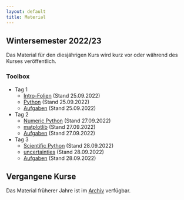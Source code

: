 ```yaml
---
layout: default
title: Material
---
```



## Wintersemester 2022/23

Das Material für den diesjährigen Kurs wird kurz vor oder während des
Kurses veröffentlich.

### Toolbox
- Tag 1
    - [Intro-Folien](files/archive/2022/intro.pdf) (Stand 25.09.2022)
    - [Python](files/archive/2022/python.html) (Stand 25.09.2022)
    - [Aufgaben](files/archive/2022/exercises-toolbox-1.zip) (Stand 25.09.2022)
- Tag 2
    - [Numeric Python](files/archive/2022/numeric-python.html) (Stand 27.09.2022)
    - [matplotlib](files/archive/2022/matplotlib.html) (Stand 27.09.2022)
    - [Aufgaben](files/archive/2022/exercises-toolbox-2.zip) (Stand 27.09.2022)
- Tag 3
    - [Scientific Python](files/archive/2022/scientific-python.html) (Stand 28.09.2022)
    - [uncertainties](files/archive/2022/uncertainties.html) (Stand 28.09.2022)
    - [Aufgaben](files/archive/2022/exercises-toolbox-3.zip) (Stand 28.09.2022)


<!--
- Tag 4
    - [Unix](files/archive/2021/unix.pdf) (Stand 30.09.2022)
    - [Make](files/archive/2021/make.pdf) (Stand 30.09.2022)
    - [Aufgaben](files/archive/2021/exercises-toolbox-4.zip) (Stand 30.09.2022)

- Tag 5
    - [git](files/archive/2021/git.pdf) (Stand 01.10.2022)
    - [Aufgaben](files/archive/2021/exercises-toolbox-5.zip) (Stand 01.10.2022)

### LaTeX
- [Folien](files/archive/2021/latex.pdf) (Stand 07.10.2022)
- [Aufgaben Tag 1](files/archive/2021/exercises-latex-1.zip) (Stand 05.10.2022)
- [Aufgaben Tag 2](files/archive/2021/exercises-latex-2.zip) (Stand 05.10.2022)
- [Aufgaben Tag 3](files/archive/2021/exercises-latex-3.zip) (Stand 07.10.2022)
- [Aufgaben Tag 4](files/archive/2021/exercises-latex-4.zip) (Stand 07.10.2022)
- [LaTeX Vorlage für Protokolle](files/archive/2021/latex-template.zip) (Stand 7.10.2022)
-->
## Vergangene Kurse

Das Material früherer Jahre ist im [Archiv](archive.html) verfügbar.
